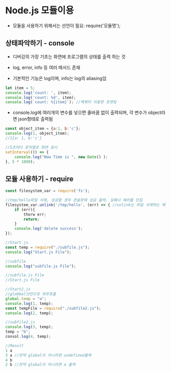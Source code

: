 # Node.js 모듈이용

- 모듈을 사용하기 위해서는 선언이 필요: require('모듈명');

## 상태파악하기 - console

- 디버깅의 가장 기초는 화면에 프로그램의 상태를 출력 하는 것

- log, error, info 등 여러 메서드 존재
- 기본적인 기능은 log이며, info는 log의 aliasing임

```js
let item = 5;
console.log('count: ', item);
console.log('count: %d', item);
console.log(`count: %{item}`); //백쿼터 이용한 포맷팅
```



- console.log에 여러개의 변수를 넣으면 줄바꿈 없이 출력되며, 각 변수가 object라면 json형태로 출력됨

```js
const object_item = {a:1, b:'c'};
console.log(1, object_item);
//1{a: 1, b:'c'}

//5초마다 문자열로 화면 표시
setInterval(() => {
    console.log("Now Time is ", new Date() );
}, 5 * 1000);
```



## 모듈 사용하기 - require

```js
const filesystem_var = require('fs');

//tmp/hello파일 삭제, 성공할 경우 콘솔창에 성공 출력, 실패시 에러를 던짐
filesystem_var.unlink('/tmp/hello', (err) => { //unlink는 파일 삭제하는 메서드
    if (err){
        thorw err;
        return;
    }
    console.log('delete success');
});
```

```js
//Start.js
const temp = require("./subfile.js");
console.log("Start.js File");

//subfile
console.log("subfile.js File");

//subfile.js File
//Start.js File

//Start2.js
//globbal선언으로 외부호출
global.temp = "a";
console.log(1, temp);
const tempFile = require("./subfile2.js");
console.log(2, temp);

//subfile2.js
console.log(3, temp);
temp = "b";
consol.log(4, temp);

//Result
1 a
3 a //만약 global이 아니라면 undefined출력
4 b
2 b //만약 global이 아니라면 a 출력

```

